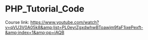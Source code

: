 # PHP_Tutorial_Code
Course link: https://www.youtube.com/watch?v=qVU3V0A05k8&amp;list=PL0eyrZgxdwhwBToawjm9faF1ixePexft-&amp;index=1&amp;pp=iAQB
